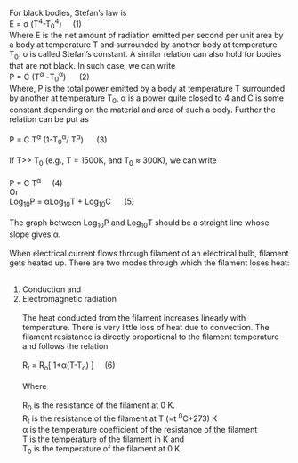 For black bodies, Stefan’s law is <br>
E = σ (T<sup>4</sup>-T<sub>0</sub><sup>4</sup>) &nbsp;&nbsp;&nbsp;&nbsp;(1)<br>
Where E is the net amount of radiation emitted per second per unit area by a body at temperature T and surrounded by another body at temperature T<sub>0</sub>. σ is called Stefan’s constant. A similar relation can also hold for bodies that are not black. In such case, we can write<br>
P = C (T<sup>α</sup> -T<sub>0</sub><sup>α</sup>) &nbsp;&nbsp;&nbsp;&nbsp;	(2)<br>
Where, P is the total power emitted by a body at temperature T surrounded by another at temperature T<sub>0</sub>, α is a power quite closed to 4 and C is some constant depending on the material and area of such a body. Further the relation can be put as <br><br>
P = C T<sup>α</sup> (1-T<sub>0</sub><sup>α</sup>/ T<sup>α</sup>) &nbsp;&nbsp;&nbsp;&nbsp;	(3)<br><br>
If T>> T<sub>0</sub> (e.g., T = 1500K, and T<sub>0</sub> ≈ 300K), we can write<br><br>
P = C T<sup>α</sup>	&nbsp;&nbsp;&nbsp;&nbsp;(4)<br>
Or<br>
Log<sub>10</sub>P = αLog<sub>10</sub>T + Log<sub>10</sub>C 	&nbsp;&nbsp;&nbsp;&nbsp; (5)<br><br>
The graph between Log<sub>10</sub>P and Log<sub>10</sub>T should be a straight line whose slope gives α. <br><br> 
When electrical current flows through filament of an electrical bulb, filament gets heated up. There are two modes through which the filament loses heat:<br><br>
1. Conduction and <br>
2. Electromagnetic radiation <br><br>
The heat conducted from the filament increases linearly with temperature. There is very little loss of heat due to convection. The filament resistance is directly proportional to the filament temperature and follows the relation <br><br>
R<sub>t</sub> = R<sub>o</sub>[ 1+α(T-T<sub>o</sub>) ]		&nbsp;&nbsp;&nbsp;&nbsp;(6) <br><br>
Where <br><br>
R<sub>0</sub>   is the resistance of the filament at 0 K.<br>
R<sub>t</sub>    is the resistance of the filament at T (=t <sup>0</sup>C+273) K <br>
α is the temperature coefficient of the resistance of the filament <br>
T is the temperature of the filament in K and <br>
T<sub>0</sub> is the temperature of the filament at 0 K
